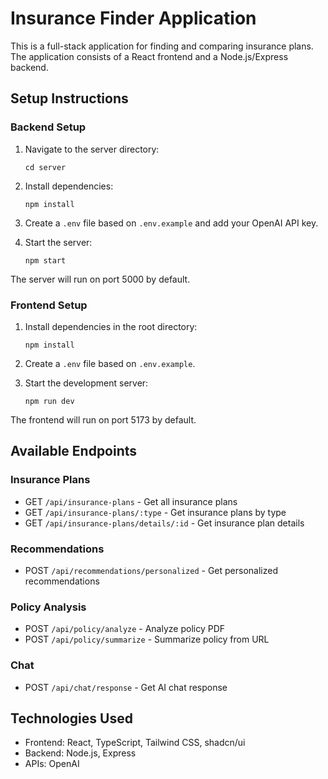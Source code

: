 
# Insurance Finder Application

This is a full-stack application for finding and comparing insurance plans. The application consists of a React frontend and a Node.js/Express backend.

## Setup Instructions

### Backend Setup

1. Navigate to the server directory:
   ```
   cd server
   ```

2. Install dependencies:
   ```
   npm install
   ```

3. Create a `.env` file based on `.env.example` and add your OpenAI API key.

4. Start the server:
   ```
   npm start
   ```

The server will run on port 5000 by default.

### Frontend Setup

1. Install dependencies in the root directory:
   ```
   npm install
   ```

2. Create a `.env` file based on `.env.example`.

3. Start the development server:
   ```
   npm run dev
   ```

The frontend will run on port 5173 by default.

## Available Endpoints

### Insurance Plans
- GET `/api/insurance-plans` - Get all insurance plans
- GET `/api/insurance-plans/:type` - Get insurance plans by type
- GET `/api/insurance-plans/details/:id` - Get insurance plan details

### Recommendations
- POST `/api/recommendations/personalized` - Get personalized recommendations

### Policy Analysis
- POST `/api/policy/analyze` - Analyze policy PDF
- POST `/api/policy/summarize` - Summarize policy from URL

### Chat
- POST `/api/chat/response` - Get AI chat response

## Technologies Used

- Frontend: React, TypeScript, Tailwind CSS, shadcn/ui
- Backend: Node.js, Express
- APIs: OpenAI

